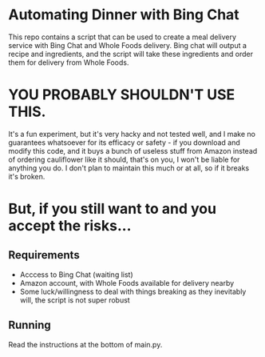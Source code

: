 # Automating Dinner with Bing Chat
This repo contains a script that can be used to create a meal delivery service with Bing Chat and Whole Foods delivery. Bing chat
will output a recipe and ingredients, and the script will take these ingredients and order them for delivery from Whole Foods.

# YOU PROBABLY SHOULDN'T USE THIS.
It's a fun experiment, but it's very hacky and not tested well, and I make no guarantees whatsoever for its efficacy or safety -
if you download and modify this code, and it buys a bunch of useless stuff from Amazon instead of ordering cauliflower like it should,
that's on you, I won't be liable for anything you do. I don't plan to maintain this much or at all, so if it breaks it's broken.

# But, if you still want to and you accept the risks...
## Requirements
- Acccess to Bing Chat (waiting list)
- Amazon account, with Whole Foods available for delivery nearby
- Some luck/willingness to deal with things breaking as they inevitably will, the script is not super robust

## Running
Read the instructions at the bottom of main.py.